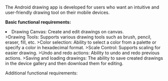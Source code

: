 The Android drawing app is developed for users who want an intuitive and user-friendly drawing tool on their mobile devices.

<b>Basic functional requirements:</b>
<li>Drawing Canvas: Create and edit drawings on canvas.</li>
>Drawing Tools: Supports various drawing tools such as brush, pencil, eraser, fill, etc.
>Color selection: Ability to select a color from a palette or specify a color in hexadecimal format.
>Scale Control: Supports scaling for easier drawing.
>Undo and redo actions: Ability to undo and redo previous actions.
>Saving and loading drawings: The ability to save created drawings in the device gallery and then download them for editing.

Additional functional requirements:
